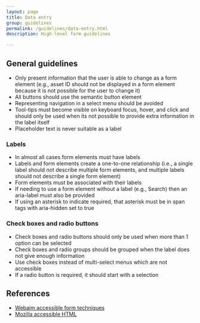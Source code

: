 ```yaml
---
layout: page
title: Data entry
group: guidelines
permalink: /guidelines/data-entry.html
description: High-level form guidelines

---
```


## General guidelines
* Only present information that the user is able to change as a form element (e.g., asset ID should not be displayed in a form element because it is not possible for the user to change it)
* All buttons should use the semantic button element
* Representing navigation in a select menu should be avoided
* Tool-tips must become visible on keyboard focus, hover, and click and should only be used when its not possible to provide extra information in the label itself
* Placeholder text is never suitable as a label

### Labels
* In almost all cases form elements must have labels 
* Labels and form elements create a one-to-one relationship (i.e., a single label should not describe multiple form elements, and multiple labels should not describe a single form element)
* Form elements must be associated with their labels
* If needing to use a form element without a label (e.g., Search) then an aria-label must also be provided
* If using an asterisk to indicate required, that asterisk must be in span tags with aria-hidden set to true

### Check boxes and radio buttons
* Check boxes and radio buttons should only be used when more than 1 option can be selected
* Check boxes and radio groups should be grouped when the label does not give enough information
* Use check boxes instead of multi-select menus which are not accessible
* If a radio button is required, it should start with a selection

## References
* [Webaim accessible form techniques](https://webaim.org/techniques/forms/)
* [Mozilla accessible HTML](https://developer.mozilla.org/en-US/docs/Learn/Accessibility/HTML)